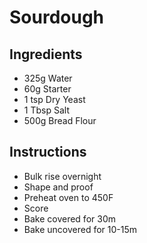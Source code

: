 # Sourdough

## Ingredients
* 325g Water
* 60g Starter
* 1 tsp Dry Yeast
* 1 Tbsp Salt
* 500g Bread Flour

## Instructions
* Bulk rise overnight
* Shape and proof
* Preheat oven to 450F
* Score
* Bake covered for 30m
* Bake uncovered for 10-15m
